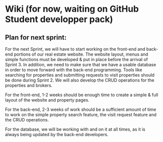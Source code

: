 # Wiki (for now, waiting on GitHub Student developper pack)


## Plan for next sprint:

For the next Sprint, we will have to start working on the front-end and back-end portions of our real estate website. The website layout, menus and simple functions must be developed & put in place before the arrival of Sprint 3. In addition, we need to make sure that we have a usable database in order to move forward with the back-end programming. Tools like searching for properties and submitting requests to visit properties should be done during Sprint 2. We will also develop the CRUD operations for the properties and brokers.

For the front-end, 1-2 weeks should be enough time to create a simple & full layout of the website and property pages.

For the back-end, 2-3 weeks of work should be a sufficient amount of time to work on the simple property search feature, the visit request feature and the CRUD operations.

For the database, we will be working with and on it at all times, as it is always being updated by the back-end developers.
